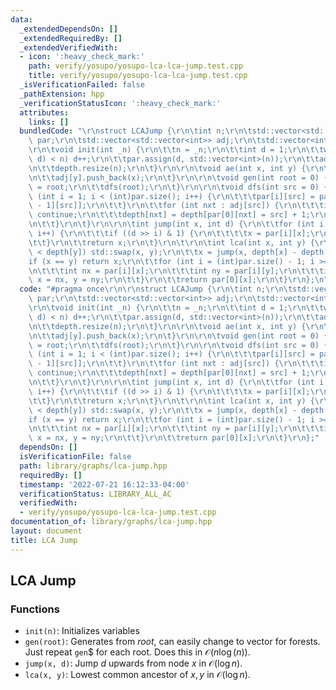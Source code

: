 ```yaml
---
data:
  _extendedDependsOn: []
  _extendedRequiredBy: []
  _extendedVerifiedWith:
  - icon: ':heavy_check_mark:'
    path: verify/yosupo/yosupo-lca-lca-jump.test.cpp
    title: verify/yosupo/yosupo-lca-lca-jump.test.cpp
  _isVerificationFailed: false
  _pathExtension: hpp
  _verificationStatusIcon: ':heavy_check_mark:'
  attributes:
    links: []
  bundledCode: "\r\nstruct LCAJump {\r\n\tint n;\r\n\tstd::vector<std::vector<int>>\
    \ par;\r\n\tstd::vector<std::vector<int>> adj;\r\n\tstd::vector<int> depth;\r\n\
    \r\n\tvoid init(int _n) {\r\n\t\tn = _n;\r\n\t\tint d = 1;\r\n\t\twhile ((1 <<\
    \ d) < n) d++;\r\n\t\tpar.assign(d, std::vector<int>(n));\r\n\t\tadj.resize(n);\r\
    \n\t\tdepth.resize(n);\r\n\t}\r\n\r\n\tvoid ae(int x, int y) {\r\n\t\tadj[x].push_back(y);\r\
    \n\t\tadj[y].push_back(x);\r\n\t}\r\n\r\n\tvoid gen(int root = 0) {\r\n\t\tpar[0][root]\
    \ = root;\r\n\t\tdfs(root);\r\n\t}\r\n\r\n\tvoid dfs(int src = 0) {\r\n\t\tfor\
    \ (int i = 1; i < (int)par.size(); i++) {\r\n\t\t\tpar[i][src] = par[i - 1][par[i\
    \ - 1][src]];\r\n\t\t}\r\n\t\tfor (int nxt : adj[src]) {\r\n\t\t\tif (nxt == par[0][src])\
    \ continue;\r\n\t\t\tdepth[nxt] = depth[par[0][nxt] = src] + 1;\r\n\t\t\tdfs(nxt);\r\
    \n\t\t}\r\n\t}\r\n\r\n\tint jump(int x, int d) {\r\n\t\tfor (int i = 0; i < (int)par.size();\
    \ i++) {\r\n\t\t\tif ((d >> i) & 1) {\r\n\t\t\t\tx = par[i][x];\r\n\t\t\t}\r\n\
    \t\t}\r\n\t\treturn x;\r\n\t}\r\n\t\r\n\tint lca(int x, int y) {\r\n\t\tif (depth[x]\
    \ < depth[y]) std::swap(x, y);\r\n\t\tx = jump(x, depth[x] - depth[y]);\r\n\t\t\
    if (x == y) return x;\r\n\t\tfor (int i = (int)par.size() - 1; i >= 0; i--) {\r\
    \n\t\t\tint nx = par[i][x];\r\n\t\t\tint ny = par[i][y];\r\n\t\t\tif (nx != ny)\
    \ x = nx, y = ny;\r\n\t\t}\r\n\t\treturn par[0][x];\r\n\t}\r\n};\n"
  code: "#pragma once\r\n\r\nstruct LCAJump {\r\n\tint n;\r\n\tstd::vector<std::vector<int>>\
    \ par;\r\n\tstd::vector<std::vector<int>> adj;\r\n\tstd::vector<int> depth;\r\n\
    \r\n\tvoid init(int _n) {\r\n\t\tn = _n;\r\n\t\tint d = 1;\r\n\t\twhile ((1 <<\
    \ d) < n) d++;\r\n\t\tpar.assign(d, std::vector<int>(n));\r\n\t\tadj.resize(n);\r\
    \n\t\tdepth.resize(n);\r\n\t}\r\n\r\n\tvoid ae(int x, int y) {\r\n\t\tadj[x].push_back(y);\r\
    \n\t\tadj[y].push_back(x);\r\n\t}\r\n\r\n\tvoid gen(int root = 0) {\r\n\t\tpar[0][root]\
    \ = root;\r\n\t\tdfs(root);\r\n\t}\r\n\r\n\tvoid dfs(int src = 0) {\r\n\t\tfor\
    \ (int i = 1; i < (int)par.size(); i++) {\r\n\t\t\tpar[i][src] = par[i - 1][par[i\
    \ - 1][src]];\r\n\t\t}\r\n\t\tfor (int nxt : adj[src]) {\r\n\t\t\tif (nxt == par[0][src])\
    \ continue;\r\n\t\t\tdepth[nxt] = depth[par[0][nxt] = src] + 1;\r\n\t\t\tdfs(nxt);\r\
    \n\t\t}\r\n\t}\r\n\r\n\tint jump(int x, int d) {\r\n\t\tfor (int i = 0; i < (int)par.size();\
    \ i++) {\r\n\t\t\tif ((d >> i) & 1) {\r\n\t\t\t\tx = par[i][x];\r\n\t\t\t}\r\n\
    \t\t}\r\n\t\treturn x;\r\n\t}\r\n\t\r\n\tint lca(int x, int y) {\r\n\t\tif (depth[x]\
    \ < depth[y]) std::swap(x, y);\r\n\t\tx = jump(x, depth[x] - depth[y]);\r\n\t\t\
    if (x == y) return x;\r\n\t\tfor (int i = (int)par.size() - 1; i >= 0; i--) {\r\
    \n\t\t\tint nx = par[i][x];\r\n\t\t\tint ny = par[i][y];\r\n\t\t\tif (nx != ny)\
    \ x = nx, y = ny;\r\n\t\t}\r\n\t\treturn par[0][x];\r\n\t}\r\n};"
  dependsOn: []
  isVerificationFile: false
  path: library/graphs/lca-jump.hpp
  requiredBy: []
  timestamp: '2022-07-21 16:12:33-04:00'
  verificationStatus: LIBRARY_ALL_AC
  verifiedWith:
  - verify/yosupo/yosupo-lca-lca-jump.test.cpp
documentation_of: library/graphs/lca-jump.hpp
layout: document
title: LCA Jump
---
```


## LCA Jump

### Functions
- `init(n)`: Initializes variables
- `gen(root)`: Generates from $root$, can easily change to vector for forests. Just repeat `gen`$ for each root. Does this in $\mathcal O(n \log (n))$.
- `jump(x, d)`: Jump $d$ upwards from node $x$ in $\mathcal O(\log n)$. 
- `lca(x, y)`: Lowest common ancestor of $x, y$ in $\mathcal O(\log n)$. 

